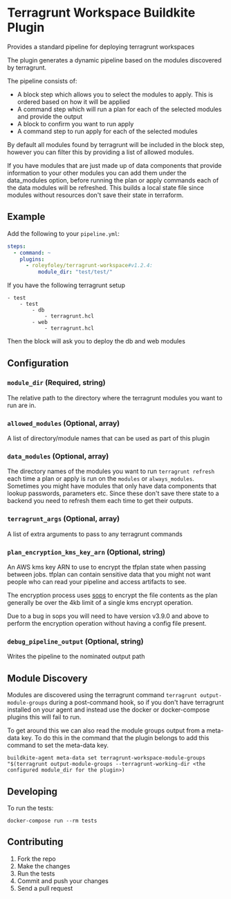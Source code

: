 # Terragrunt Workspace Buildkite Plugin

Provides a standard pipeline for deploying terragrunt workspaces

The plugin generates a dynamic pipeline based on the modules discovered by terragrunt. 

The pipeline consists of:

- A block step which allows you to select the modules to apply. This is ordered based on how it will be applied
- A command step which will run a plan for each of the selected modules and provide the output
- A block to confirm you want to run apply
- A command step to run apply for each of the selected modules

By default all modules found by terragrunt will be included in the block step, however you can filter this by providing a list of allowed modules. 

If you have modules that are just made up of data components that provide information to your other modules you can add them under the data_modules option, before running the plan or apply commands each of the data modules will be refreshed. This builds a local state file since modules without resources don't save their state in terraform.


## Example

Add the following to your `pipeline.yml`:

```yml
steps:
  - command: ~
    plugins:
      - roleyfoley/terragrunt-workspace#v1.2.4:
          module_dir: "test/test/"
```

If you have the following terragrunt setup

```
- test
    - test
        - db
            - terragrunt.hcl
        - web
            - terragrunt.hcl
```

Then the block will ask you to deploy the db and web modules


## Configuration

### `module_dir` (Required, string)

The relative path to the directory where the terragrunt modules you want to run are in.

### `allowed_modules` (Optional, array)

A list of directory/module names that can be used as part of this plugin

### `data_modules` (Optional, array)

The directory names of the modules you want to run `terragrunt refresh` each time a plan or apply is run on the `modules` or `always_modules`. Sometimes you might have modules that only have data components that lookup passwords, parameters etc. Since these don't save there state to a backend you need to refresh them each time to get their outputs.

### `terragrunt_args` (Optional, array)

A list of extra arguments to pass to any terragrunt commands

### `plan_encryption_kms_key_arn` (Optional, string)

An AWS kms key ARN to use to encrypt the tfplan state when passing between jobs. tfplan can contain sensitive data that you might not want people who can read your pipeline and access artifacts to see.

The encryption process uses [sops](https://github.com/getsops/sops) to encrypt the file contents as the plan generally be over the 4kb limit of a single kms encrypt operation. 

Due to a bug in sops you will need to have version v3.9.0 and above to perform the encryption operation without having a config file present.

### `debug_pipeline_output` (Optional, string)

Writes the pipeline to the nominated output path

## Module Discovery 

Modules are discovered using the terragrunt command `terragrunt output-module-groups` during a post-command hook, so if you don't have terragrunt installed on your agent and instead use the docker or docker-compose plugins this will fail to run. 

To get around this we can also read the module groups output from a meta-data key. To do this in the command that the plugin belongs to add this command to set the meta-data key. 

```
buildkite-agent meta-data set terragrunt-workspace-module-groups "$(terragrunt output-module-groups --terragrunt-working-dir <the configured module_dir for the plugin>)
```

## Developing

To run the tests:

```shell
docker-compose run --rm tests
```

## Contributing

1. Fork the repo
2. Make the changes
3. Run the tests
4. Commit and push your changes
5. Send a pull request